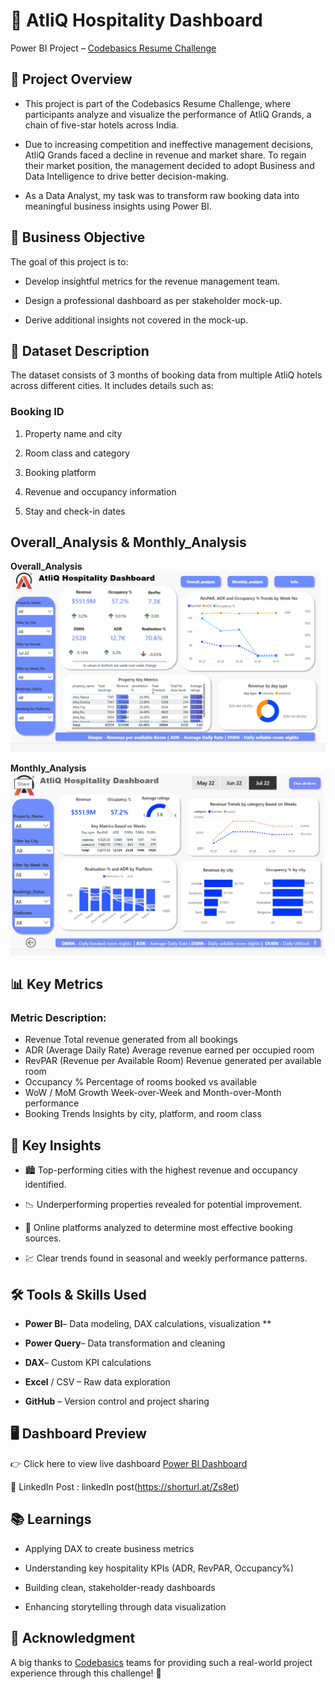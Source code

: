 # 🏨 AtliQ Hospitality Dashboard
Power BI Project – [Codebasics Resume Challenge](https://codebasics.io/challenges/resume-project-challenge)
## 📖 Project Overview

- This project is part of the Codebasics Resume Challenge, where participants analyze and visualize the performance of AtliQ Grands, a chain of five-star hotels across India.

- Due to increasing competition and ineffective management decisions, AtliQ Grands faced a decline in revenue and market share.
To regain their market position, the management decided to adopt Business and Data Intelligence to drive better decision-making.

- As a Data Analyst, my task was to transform raw booking data into meaningful business insights using Power BI.

## 🎯 Business Objective

The goal of this project is to:

- Develop insightful metrics for the revenue management team.

- Design a professional dashboard as per stakeholder mock-up.

- Derive additional insights not covered in the mock-up.

## 🧾 Dataset Description

The dataset consists of 3 months of booking data from multiple AtliQ hotels across different cities.
It includes details such as:

### Booking ID

1. Property name and city

2. Room class and category

3. Booking platform

4. Revenue and occupancy information

5. Stay and check-in dates

## Overall_Analysis & Monthly_Analysis


**Overall_Analysis**
![Overall_Analysis](https://github.com/Revathi-jaisankar/AtliQ-Hospitality-Dashboard/blob/main/overall_analysis.png)


**Monthly_Analysis**
![Monthly_Analysis](https://github.com/Revathi-jaisankar/AtliQ-Hospitality-Dashboard/blob/main/monthly_analysis.png)

## 📊 Key Metrics
### Metric	Description:
- Revenue	Total revenue generated from all bookings
- ADR (Average Daily Rate)	Average revenue earned per occupied room
- RevPAR (Revenue per Available Room)	Revenue generated per available room
- Occupancy %	Percentage of rooms booked vs available
- WoW / MoM Growth	Week-over-Week and Month-over-Month performance
- Booking Trends	Insights by city, platform, and room class
## 🧠 Key Insights

- 🏙️ Top-performing cities with the highest revenue and occupancy identified.

- 📉 Underperforming properties revealed for potential improvement.

- 🧾 Online platforms analyzed to determine most effective booking sources.

- 💹 Clear trends found in seasonal and weekly performance patterns.

## 🛠️ Tools & Skills Used

- **Power BI**– Data modeling, DAX calculations, visualization **

- **Power Query**– Data transformation and cleaning

- **DAX**– Custom KPI calculations

- **Excel** / CSV – Raw data exploration

- **GitHub** – Version control and project sharing

## 🖥️ Dashboard Preview

👉 Click here to view live dashboard [Power BI Dashboard](https://shorturl.at/asLch)

📁 LinkedIn Post : linkedIn post(https://shorturl.at/Zs8et)

## 📚 Learnings

- Applying DAX to create business metrics

- Understanding key hospitality KPIs (ADR, RevPAR, Occupancy%)

- Building clean, stakeholder-ready dashboards

- Enhancing storytelling through data visualization

## 💬 Acknowledgment

A big thanks to [Codebasics](https://codebasics.io/) teams for providing such a real-world project experience through this challenge! 🙌
